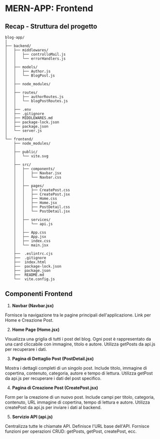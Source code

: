# MERN-APP: Frontend

## Recap - Struttura del progetto

```
blog-app/
│
├── backend/
│   ├── middlewares/
│   │   ├── controlloMail.js
│   │   └── errorHandlers.js
│   │
│   ├── models/
│   │   ├── Author.js
│   │   └── BlogPost.js
│   │
│   ├── node_modules/
│   │
│   ├── routes/
│   │   ├── authorRoutes.js
│   │   └── blogPostRoutes.js
│   │
│   ├── .env
│   ├── .gitignore
│   ├── MIDDLEWARES.md
│   ├── package-lock.json
│   ├── package.json
│   └── server.js
│
└── frontend/
    ├── node_modules/
    │
    ├── public/
    │   └── vite.svg
    │
    ├── src/
    │   ├── components/
    │   │   ├── Navbar.jsx
    │   │   └── Navbar.css
    │   │
    │   ├── pages/
    │   │   ├── CreatePost.css
    │   │   ├── CreatePost.jsx
    │   │   ├── Home.css
    │   │   ├── Home.jsx
    │   │   ├── PostDetail.css
    │   │   └── PostDetail.jsx
    │   │
    │   ├── services/
    │   │   └── api.js
    │   │
    │   ├── App.css
    │   ├── App.jsx
    │   ├── index.css
    │   └── main.jsx
    │
    ├──  .eslintrc.cjs
    ├──  .gitignore
    ├──  index.html
    ├──  package-lock.json
    ├──  package.json
    ├──  README.md
    └──  vite.config.js
```

## Componenti Frontend

1. **Navbar (Navbar.jsx)**

Fornisce la navigazione tra le pagine principali dell'applicazione.
Link per Home e Creazione Post.

2. **Home Page (Home.jsx)**

Visualizza una griglia di tutti i post del blog.
Ogni post è rappresentato da una card cliccabile con immagine, titolo e autore.
Utilizza getPosts da api.js per recuperare i dati.

3. **Pagina di Dettaglio Post (PostDetail.jsx)**

Mostra i dettagli completi di un singolo post.
Include titolo, immagine di copertina, contenuto, categoria, autore e tempo di lettura.
Utilizza getPost da api.js per recuperare i dati del post specifico.

4. **Pagina di Creazione Post (CreatePost.jsx)**

Form per la creazione di un nuovo post.
Include campi per titolo, categoria, contenuto, URL immagine di copertina, tempo di lettura e autore.
Utilizza createPost da api.js per inviare i dati al backend.

5. **Servizio API (api.js)**

Centralizza tutte le chiamate API.
Definisce l'URL base dell'API.
Fornisce funzioni per operazioni CRUD: getPosts, getPost, createPost, ecc.
